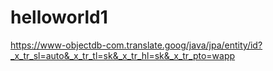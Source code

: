 # helloworld1
https://www-objectdb-com.translate.goog/java/jpa/entity/id?_x_tr_sl=auto&_x_tr_tl=sk&_x_tr_hl=sk&_x_tr_pto=wapp
